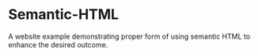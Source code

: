 # Semantic-HTML
A website example demonstrating proper form of using semantic HTML to enhance the desired outcome.
